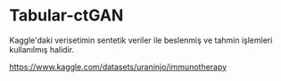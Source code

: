 # Tabular-ctGAN

Kaggle'daki verisetimin sentetik veriler ile beslenmiş ve tahmin işlemleri kullanılmış halidir.

https://www.kaggle.com/datasets/uraninjo/immunotherapy
